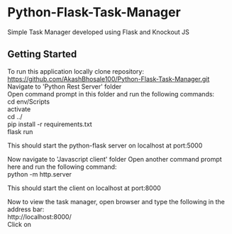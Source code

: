 # Python-Flask-Task-Manager
 Simple Task Manager developed using Flask and Knockout JS
## Getting Started
To run this application locally clone repository: https://github.com/AkashBhosale100/Python-Flask-Task-Manager.git  
Navigate to 'Python Rest Server' folder  
Open command prompt in this folder and run the following commands:  
cd env/Scripts  
activate  
cd ../  
pip install -r requirements.txt  
flask run  

This should start the python-flask server on localhost at port:5000

Now navigate to 'Javascript client' folder
Open another command prompt here and run the following command:  
python -m http.server  

This should start the client on localhost at port:8000  

Now to view the task manager, open browser and type the following in the address bar:  
http://localhost:8000/  
Click on 

